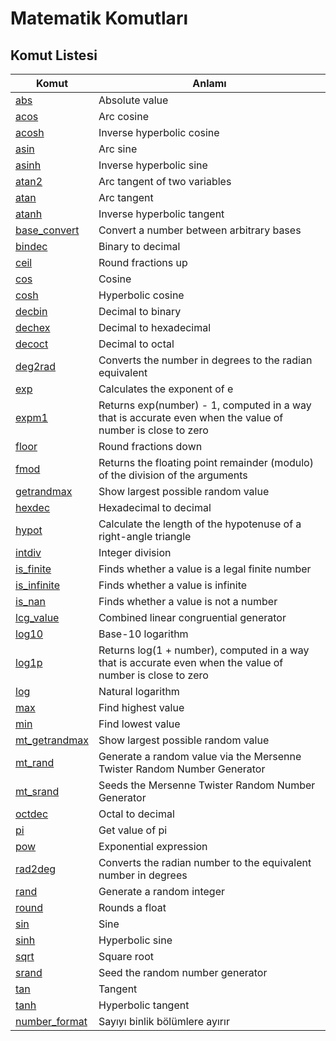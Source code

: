 # Matematik Komutları


## Komut Listesi
Komut |Anlamı|
------------|-------------|
[abs](http://www.php.net/abs)|Absolute value
[acos](http://www.php.net/acos)|Arc cosine
[acosh](http://www.php.net/acosh)|Inverse hyperbolic cosine
[asin](http://www.php.net/asin)|Arc sine
[asinh](http://www.php.net/asinh)|Inverse hyperbolic sine
[atan2](http://www.php.net/atan2)|Arc tangent of two variables
[atan](http://www.php.net/atan)|Arc tangent
[atanh](http://www.php.net/atanh)|Inverse hyperbolic tangent
[base_convert](http://www.php.net/base_convert)|Convert a number between arbitrary bases
[bindec](http://www.php.net/bindec)|Binary to decimal
[ceil](http://www.php.net/ceil)|Round fractions up
[cos](http://www.php.net/cos)|Cosine
[cosh](http://www.php.net/cosh)|Hyperbolic cosine
[decbin](http://www.php.net/decbin)|Decimal to binary
[dechex](http://www.php.net/dechex)|Decimal to hexadecimal
[decoct](http://www.php.net/decoct)|Decimal to octal
[deg2rad](http://www.php.net/deg2rad)|Converts the number in degrees to the radian equivalent
[exp](http://www.php.net/exp)|Calculates the exponent of e
[expm1](http://www.php.net/expm1)|Returns exp(number) - 1, computed in a way that is accurate even when the value of number is close to zero
[floor](http://www.php.net/floor)|Round fractions down
[fmod](http://www.php.net/fmod)|Returns the floating point remainder (modulo) of the division of the arguments
[getrandmax](http://www.php.net/getrandmax)|Show largest possible random value
[hexdec](http://www.php.net/hexdec)|Hexadecimal to decimal
[hypot](http://www.php.net/hypot)|Calculate the length of the hypotenuse of a right-angle triangle
[intdiv](http://www.php.net/intdiv)|Integer division
[is_finite](http://www.php.net/is_finite)|Finds whether a value is a legal finite number
[is_infinite](http://www.php.net/is_infinite)|Finds whether a value is infinite
[is_nan](http://www.php.net/is_nan)|Finds whether a value is not a number
[lcg_value](http://www.php.net/lcg_value)|Combined linear congruential generator
[log10](http://www.php.net/log10)|Base-10 logarithm
[log1p](http://www.php.net/log1p)|Returns log(1 + number), computed in a way that is accurate even when the value of number is close to zero
[log](http://www.php.net/log)|Natural logarithm
[max](http://www.php.net/max)|Find highest value
[min](http://www.php.net/min)|Find lowest value
[mt_getrandmax](http://www.php.net/mt_getrandmax)|Show largest possible random value
[mt_rand](http://www.php.net/mt_rand)|Generate a random value via the Mersenne Twister Random Number Generator
[mt_srand](http://www.php.net/mt_srand)|Seeds the Mersenne Twister Random Number Generator
[octdec](http://www.php.net/octdec)|Octal to decimal
[pi](http://www.php.net/pi)|Get value of pi
[pow](http://www.php.net/pow)|Exponential expression
[rad2deg](http://www.php.net/rad2deg)|Converts the radian number to the equivalent number in degrees
[rand](http://www.php.net/rand)|Generate a random integer
[round](http://www.php.net/round)|Rounds a float
[sin](http://www.php.net/sin)|Sine
[sinh](http://www.php.net/sinh)|Hyperbolic sine
[sqrt](http://www.php.net/sqrt)|Square root
[srand](http://www.php.net/srand)|Seed the random number generator
[tan](http://www.php.net/tan)|Tangent
[tanh](http://www.php.net/tanh)|Hyperbolic tangent
[number_format](http://www.php.net/number_format)| Sayıyı binlik bölümlere ayırır
